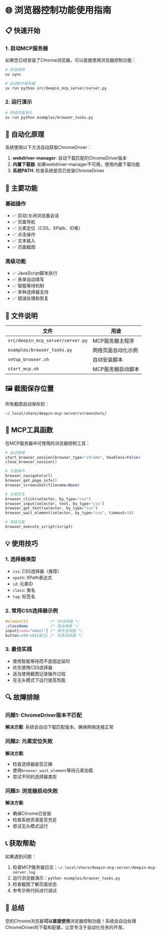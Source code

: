 # 🌐 浏览器控制功能使用指南

## 📋 快速开始

### 1. 启动MCP服务器

如果您已经安装了Chrome浏览器，可以直接使用浏览器控制功能：

```bash
# 安装依赖
uv sync

# 启动MCP服务器
uv run python src/deepin_mcp_server/server.py
```

### 2. 运行演示

```bash
# 网络页面演示
uv run python examples/browser_tasks.py
```

## 🔧 自动化原理

系统使用以下方法自动获取ChromeDriver：

1. **webdriver-manager**: 自动下载匹配的ChromeDriver版本
2. **内置下载器**: 如果webdriver-manager不可用，使用内置下载功能
3. **系统PATH**: 检查系统是否已安装ChromeDriver

## 🎯 主要功能

### 基础操作
- ✅ 启动/关闭浏览器会话
- ✅ 页面导航
- ✅ 元素定位（CSS、XPath、ID等）
- ✅ 点击操作
- ✅ 文本输入
- ✅ 页面截图

### 高级功能
- ✅ JavaScript脚本执行
- ✅ 表单自动填写
- ✅ 智能等待机制
- ✅ 多种选择器支持
- ✅ 错误处理和恢复

## 📁 文件说明

| 文件 | 用途 |
|------|------|
| `src/deepin_mcp_server/server.py` | MCP服务器主程序 |
| `examples/browser_tasks.py` | 网络页面自动化示例 |
| `setup_browser.sh` | 自动安装脚本 |
| `start_mcp.sh` | MCP服务器启动脚本 |

## 🖼️ 截图保存位置

所有截图自动保存到：
```
~/.local/share/deepin-mcp-server/screenshots/
```

## 🚀 MCP工具函数

在MCP服务器中可使用的浏览器控制工具：

```python
# 会话管理
start_browser_session(browser_type="chrome", headless=False)
close_browser_session()

# 页面操作
browser_navigate(url)
browser_get_page_info()
browser_screenshot(filename=None)

# 元素交互
browser_click(selector, by_type="css")
browser_input(selector, text, by_type="css")
browser_get_text(selector, by_type="css")
browser_wait_element(selector, by_type="css", timeout=10)

# 高级功能
browser_execute_script(script)
```

## 💡 使用技巧

### 1. 选择器类型
- `css`: CSS选择器（推荐）
- `xpath`: XPath表达式
- `id`: 元素ID
- `class`: 类名
- `tag`: 标签名

### 2. 常用CSS选择器示例
```css
#elementId          /* ID选择器 */
.className          /* 类选择器 */
input[name="email"] /* 属性选择器 */
button:nth-child(2) /* 伪类选择器 */
```

### 3. 最佳实践
- 使用智能等待而不是固定延时
- 优先使用CSS选择器
- 适当使用截图记录操作过程
- 在无头模式下运行提高性能

## 🔍 故障排除

### 问题1: ChromeDriver版本不匹配
**解决方案**: 系统会自动下载匹配版本，确保网络连接正常

### 问题2: 元素定位失败
**解决方案**: 
- 检查选择器是否正确
- 使用`browser_wait_element`等待元素加载
- 尝试不同的选择器类型

### 问题3: 浏览器启动失败
**解决方案**:
- 确保Chrome已安装
- 检查系统资源是否充足
- 尝试无头模式运行

## 📞 获取帮助

如果遇到问题：

1. 检查MCP服务器日志：`~/.local/share/deepin-mcp-server/deepin-mcp-server.log`
2. 运行浏览器演示：`python examples/browser_tasks.py`
3. 检查截图了解页面状态
4. 参考示例代码进行调试

## 🎉 总结

您的Chrome浏览器**可以直接使用**浏览器控制功能！系统会自动处理ChromeDriver的下载和配置，让您专注于自动化任务的开发。 